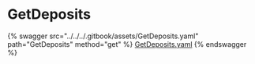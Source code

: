 # GetDeposits

{% swagger src="../../../.gitbook/assets/GetDeposits.yaml" path="GetDeposits" method="get" %}
[GetDeposits.yaml](../../../.gitbook/assets/GetDeposits.yaml)
{% endswagger %}
